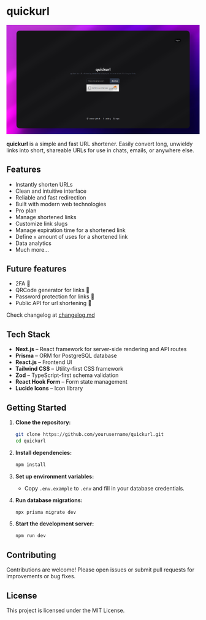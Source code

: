 # quickurl

![QuickURL](./readme_assets/quickurl.jpg)

**quickurl** is a simple and fast URL shortener. Easily convert long, unwieldy links into short, shareable URLs for use in chats, emails, or anywhere else.

## Features

- Instantly shorten URLs
- Clean and intuitive interface
- Reliable and fast redirection
- Built with modern web technologies
- Pro plan 
- Manage shortened links
- Customize link slugs
- Manage expiration time for a shortened link
- Define `x` amount of uses for a shortened link
- Data analytics
- Much more...

## Future features
- 2FA &#128679;
- QRCode generator for links &#128679;
- Password protection for links &#128679;
- Public API for url shortening &#128679;

Check changelog at [changelog.md](./changelog.md)

## Tech Stack

- **Next.js** – React framework for server-side rendering and API routes
- **Prisma** – ORM for PostgreSQL database
- **React.js** – Frontend UI
- **Tailwind CSS** – Utility-first CSS framework
- **Zod** – TypeScript-first schema validation
- **React Hook Form** – Form state management
- **Lucide Icons** – Icon library

## Getting Started

1. **Clone the repository:**
    ```bash
    git clone https://github.com/yourusername/quickurl.git
    cd quickurl
    ```

2. **Install dependencies:**
    ```bash
    npm install
    ```

3. **Set up environment variables:**
    - Copy `.env.example` to `.env` and fill in your database credentials.

4. **Run database migrations:**
    ```bash
    npx prisma migrate dev
    ```

5. **Start the development server:**
    ```bash
    npm run dev
    ```

## Contributing

Contributions are welcome! Please open issues or submit pull requests for improvements or bug fixes.

## License

This project is licensed under the MIT License.
